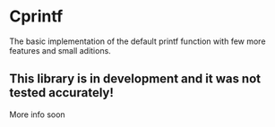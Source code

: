 # Cprintf
The basic implementation of the default printf function with few more features and small aditions.


## This library is in development and it was not tested accurately!

More info soon

